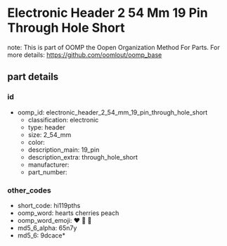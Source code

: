 # Electronic Header 2 54 Mm 19 Pin Through Hole Short  

note: This is part of OOMP the Oopen Organization Method For Parts. For more details: https://github.com/oomlout/oomp_base

##  part details





### id
* oomp_id: electronic_header_2_54_mm_19_pin_through_hole_short
  * classification: electronic
  * type: header
  * size: 2_54_mm
  * color: 
  * description_main: 19_pin
  * description_extra: through_hole_short
  * manufacturer: 
  * part_number: 

### other_codes
* short_code: hi119pths
* oomp_word: hearts cherries peach
* oomp_word_emoji: :hearts: :cherries: :peach:
* md5_6_alpha: 65n7y
* md5_6: 9dcace* 